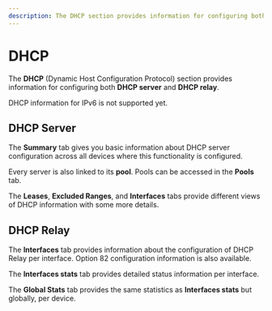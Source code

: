 ```yaml
---
description: The DHCP section provides information for configuring both DHCP server and DHCP relay.
---
```


# DHCP

The **DHCP** (Dynamic Host Configuration Protocol) section provides information for configuring both **DHCP server** and **DHCP relay**.

DHCP information for IPv6 is not supported yet.

## DHCP Server

The **Summary** tab gives you basic information about DHCP server configuration across all devices where this functionality is configured.

Every server is also linked to its **pool**. Pools can be accessed in the **Pools** tab.

The **Leases**, **Excluded Ranges**, and **Interfaces** tabs provide different views of DHCP information with some more details.

## DHCP Relay

The **Interfaces** tab provides information about the configuration of DHCP Relay per interface. Option 82 configuration information is also available.

The **Interfaces stats** tab provides detailed status information per interface.

The **Global Stats** tab provides the same statistics as **Interfaces stats** but globally, per device.
